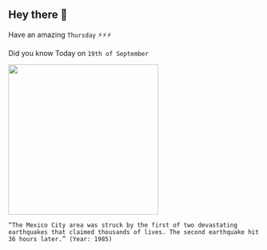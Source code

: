 ## Hey there 👋
Have an amazing `Thursday` ⚡⚡⚡

Did you know Today on `19th of September`
 
 [<img src="https://ichef.bbci.co.uk/news/1024/branded_news/A390/production/_97727814_041547332afp.jpg" width="300" />](https://en.wikipedia.org/wiki/1985_Mexico_City_earthquake) 
 ```
“The Mexico City area was struck by the first of two devastating earthquakes that claimed thousands of lives. The second earthquake hit 36 hours later.” (Year: 1985)
```
